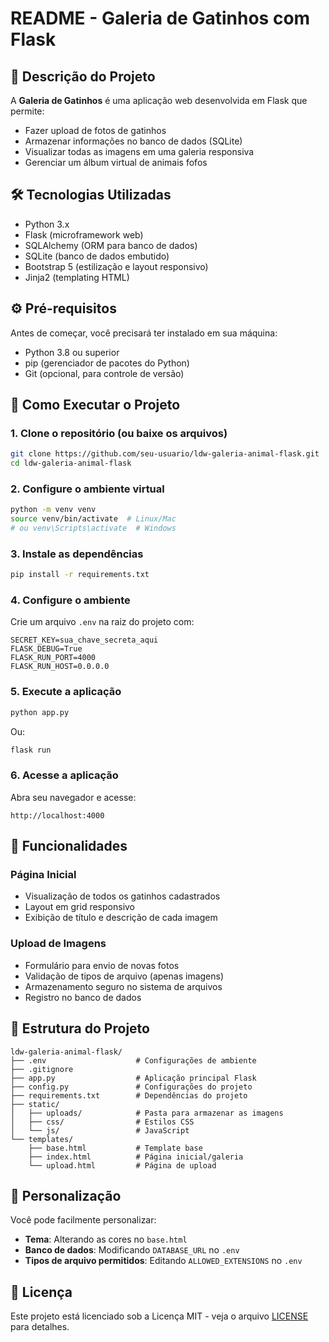 # README - Galeria de Gatinhos com Flask

## 📝 Descrição do Projeto

A **Galeria de Gatinhos** é uma aplicação web desenvolvida em Flask que permite:
- Fazer upload de fotos de gatinhos
- Armazenar informações no banco de dados (SQLite)
- Visualizar todas as imagens em uma galeria responsiva
- Gerenciar um álbum virtual de animais fofos

## 🛠 Tecnologias Utilizadas

- Python 3.x
- Flask (microframework web)
- SQLAlchemy (ORM para banco de dados)
- SQLite (banco de dados embutido)
- Bootstrap 5 (estilização e layout responsivo)
- Jinja2 (templating HTML)

## ⚙️ Pré-requisitos

Antes de começar, você precisará ter instalado em sua máquina:
- Python 3.8 ou superior
- pip (gerenciador de pacotes do Python)
- Git (opcional, para controle de versão)

## 🚀 Como Executar o Projeto

### 1. Clone o repositório (ou baixe os arquivos)

```bash
git clone https://github.com/seu-usuario/ldw-galeria-animal-flask.git
cd ldw-galeria-animal-flask
```

### 2. Configure o ambiente virtual

```bash
python -m venv venv
source venv/bin/activate  # Linux/Mac
# ou venv\Scripts\activate  # Windows
```

### 3. Instale as dependências

```bash
pip install -r requirements.txt
```

### 4. Configure o ambiente

Crie um arquivo `.env` na raiz do projeto com:

```env
SECRET_KEY=sua_chave_secreta_aqui
FLASK_DEBUG=True
FLASK_RUN_PORT=4000
FLASK_RUN_HOST=0.0.0.0
```

### 5. Execute a aplicação

```bash
python app.py
```

Ou:

```bash
flask run
```

### 6. Acesse a aplicação

Abra seu navegador e acesse:
```
http://localhost:4000
```

## 🌟 Funcionalidades

### Página Inicial
- Visualização de todos os gatinhos cadastrados
- Layout em grid responsivo
- Exibição de título e descrição de cada imagem

### Upload de Imagens
- Formulário para envio de novas fotos
- Validação de tipos de arquivo (apenas imagens)
- Armazenamento seguro no sistema de arquivos
- Registro no banco de dados

## 📂 Estrutura do Projeto

```
ldw-galeria-animal-flask/
├── .env                    # Configurações de ambiente
├── .gitignore
├── app.py                  # Aplicação principal Flask
├── config.py               # Configurações do projeto
├── requirements.txt        # Dependências do projeto
├── static/
│   ├── uploads/            # Pasta para armazenar as imagens
│   ├── css/                # Estilos CSS 
│   └── js/                 # JavaScript
└── templates/
    ├── base.html           # Template base
    ├── index.html          # Página inicial/galeria
    └── upload.html         # Página de upload
```

## 🔧 Personalização

Você pode facilmente personalizar:
- **Tema**: Alterando as cores no `base.html`
- **Banco de dados**: Modificando `DATABASE_URL` no `.env`
- **Tipos de arquivo permitidos**: Editando `ALLOWED_EXTENSIONS` no `.env`

## 📄 Licença

Este projeto está licenciado sob a Licença MIT - veja o arquivo [LICENSE](LICENSE) para detalhes.
